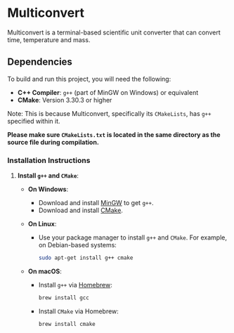 # Multiconvert
Multiconvert is a terminal-based scientific unit converter that can convert time, temperature and mass.

## Dependencies

To build and run this project, you will need the following:

- **C++ Compiler**: `g++` (part of MinGW on Windows) or equivalent
- **CMake**: Version 3.30.3 or higher

Note: This is because Multiconvert, specifically its `CMakeLists`, has `g++` specified within it.

**Please make sure `CMakeLists.txt` is located in the same directory as the source file during compilation.**

### Installation Instructions

1. **Install `g++` and `CMake`**:

   - **On Windows**:
     - Download and install [MinGW](https://www.mingw-w64.org/) to get `g++`.
     - Download and install [CMake](https://cmake.org/download/).

   - **On Linux**:
     - Use your package manager to install `g++` and `CMake`. For example, on Debian-based systems:
       ```bash
       sudo apt-get install g++ cmake
       ```

   - **On macOS**:
     - Install `g++` via [Homebrew](https://brew.sh/):
       ```bash
       brew install gcc
       ```
     - Install `CMake` via Homebrew:
       ```bash
       brew install cmake
       ```
